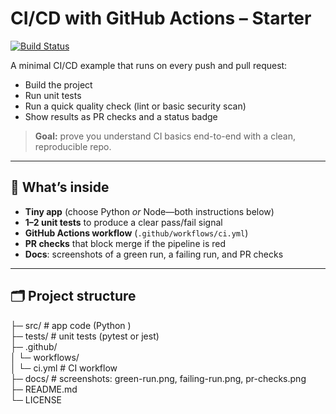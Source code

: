 # CI/CD with GitHub Actions – Starter

[![Build Status](https://github.com/<YOUR_USER>/<YOUR_REPO>/actions/workflows/ci.yml/badge.svg)](https://github.com/<YOUR_USER>/<YOUR_REPO>/actions/workflows/ci.yml)

A minimal CI/CD example that runs on every push and pull request:
- Build the project
- Run unit tests
- Run a quick quality check (lint or basic security scan)
- Show results as PR checks and a status badge

> **Goal:** prove you understand CI basics end-to-end with a clean, reproducible repo.

---

## 🔎 What’s inside

- **Tiny app** (choose Python *or* Node—both instructions below)
- **1–2 unit tests** to produce a clear pass/fail signal
- **GitHub Actions workflow** (`.github/workflows/ci.yml`)
- **PR checks** that block merge if the pipeline is red
- **Docs**: screenshots of a green run, a failing run, and PR checks

---

## 🗂 Project structure

├─ src/ # app code (Python )<br/>
├─ tests/ # unit tests (pytest or jest)<br/>
├─ .github/<br/>
│ └─ workflows/<br/>
│ └─ ci.yml # CI workflow<br/>
├─ docs/ # screenshots: green-run.png, failing-run.png, pr-checks.png<br/>
├─ README.md<br/>
└─ LICENSE<br/>

